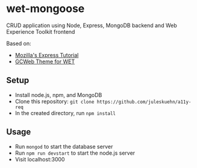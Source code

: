 # wet-mongoose
CRUD application using Node, Express, MongoDB backend and Web Experience Toolkit frontend

Based on:
- [Mozilla's Express Tutorial](https://developer.mozilla.org/en-US/docs/Learn/Server-side/Express_Nodejs/)
- [GCWeb Theme for WET](https://wet-boew.github.io/themes-dist/GCWeb/gcweb-theme/release/v5.0-en.html)

## Setup

- Install node.js, npm, and MongoDB
- Clone this repository: `git clone https://github.com/juleskuehn/a11y-req`
- In the created directory, run `npm install`

## Usage

- Run `mongod` to start the database server
- Run `npm run devstart` to start the node.js server
- Visit localhost:3000

